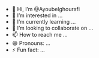 - 👋 Hi, I’m @Ayoubelghourafi
- 👀 I’m interested in ...
- 🌱 I’m currently learning ...
- 💞️ I’m looking to collaborate on ...
- 📫 How to reach me ...
- 😄 Pronouns: ...
- ⚡ Fun fact: ...

<!---hi
Ayoubelghourafi/Ayoubelghourafi is a ✨ special ✨ repository because its `README.md` (this file) appears on your GitHub profile.
You can click the Preview link to take a look at your changes.
--->
